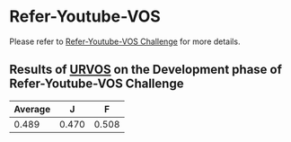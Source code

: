 # Refer-Youtube-VOS

Please refer to [Refer-Youtube-VOS Challenge](https://competitions.codalab.org/competitions/29139) for more details.

## Results of [URVOS](http://www.ecva.net/papers/eccv_2020/papers_ECCV/papers/123600205.pdf) on the Development phase of Refer-Youtube-VOS Challenge

|Average|J|F|
|------|---|---|
|0.489|0.470|0.508|
